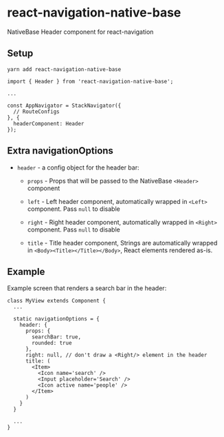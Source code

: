 # react-navigation-native-base

NativeBase Header component for react-navigation

## Setup

```
yarn add react-navigation-native-base
```

```
import { Header } from 'react-navigation-native-base';

...

const AppNavigator = StackNavigator({
  // RouteConfigs
}, {
  headerComponent: Header
});
```

## Extra navigationOptions

* `header` - a config object for the header bar:

  * `props` - Props that will be passed to the NativeBase `<Header>` component

  * `left` - Left header component, automatically wrapped in `<Left>` component.
    Pass `null` to disable

  * `right` - Right header component, automatically wrapped in `<Right>`
    component. Pass `null` to disable

  * `title` - Title header component, Strings are automatically wrapped in
    `<Body><Title></Title></Body>`, React elements rendered as-is.

## Example

Example screen that renders a search bar in the header:

```
class MyView extends Component {
  ...

  static navigationOptions = {
    header: {
      props: {
        searchBar: true,
        rounded: true
      },
      right: null, // don't draw a <Right/> element in the header
      title: (
        <Item>
          <Icon name='search' />
          <Input placeholder='Search' />
          <Icon active name='people' />
        </Item>
      )
    }
  }

  ...
}

```
